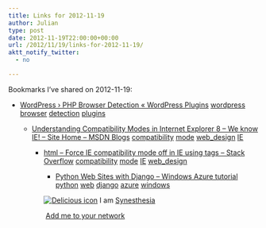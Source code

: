 ```yaml
---
title: Links for 2012-11-19
author: Julian
type: post
date: 2012-11-19T22:00:00+00:00
url: /2012/11/19/links-for-2012-11-19/
aktt_notify_twitter:
  - no

---
```

Bookmarks I&#8217;ve shared on 2012-11-19:

  * [WordPress &rsaquo; PHP Browser Detection &laquo; WordPress Plugins][1] 
    [wordpress][2] [browser][3] [detection][4] [plugins][5] </li> 
    
      * [Understanding Compatibility Modes in Internet Explorer 8 &#8211; We know IE! &#8211; Site Home &#8211; MSDN Blogs][6] 
        [compatibility][7] [mode][8] [web_design][9] [IE][10] </li> 
        
          * [html &#8211; Force IE compatibility mode off in IE using tags &#8211; Stack Overflow][11] 
            [compatibility][7] [mode][8] [IE][10] [web_design][9] </li> 
            
              * [Python Web Sites with Django &#8211; Windows Azure tutorial][12] 
                [python][13] [web][14] [django][15] [azure][16] [windows][17] </li> </ul> 
                
                <p class="deliciouslink">
                  <a href="https://del.icio.us/synesthesia" title="See all my bookmarks on del.icio.us"><img src="https://www.synesthesia.co.uk/images/deliciousicon.jpg" alt="Delicious icon" /></a>&nbsp;I am <a href="https://del.icio.us/synesthesia" title="See all my bookmarks on del.icio.us">Synesthesia</a>
                </p>
                
                <p class="deliciouslink">
                  <a href="https://del.icio.us/network?add=synesthesia" title="Add me to your del.icio.us network"><img src="https://www.synesthesia.co.uk/images/add.gif" alt="" /></a>&nbsp;<a href="https://del.icio.us/network?add=synesthesia" title="Add me to your del.icio.us network">Add me to your network</a>
                </p>

 [1]: https://wordpress.org/extend/plugins/php-browser-detection/
 [2]: https://www.delicious.com/synesthesia/wordpress
 [3]: https://www.delicious.com/synesthesia/browser
 [4]: https://www.delicious.com/synesthesia/detection
 [5]: https://www.delicious.com/synesthesia/plugins
 [6]: https://blogs.msdn.com/b/askie/archive/2009/03/23/understanding-compatibility-modes-in-internet-explorer-8.aspx
 [7]: https://www.delicious.com/synesthesia/compatibility
 [8]: https://www.delicious.com/synesthesia/mode
 [9]: https://www.delicious.com/synesthesia/web_design
 [10]: https://www.delicious.com/synesthesia/IE
 [11]: https://stackoverflow.com/questions/3449286/force-ie-compatibility-mode-off-in-ie-using-tags
 [12]: https://www.windowsazure.com/en-us/develop/python/tutorials/web-sites-with-django/
 [13]: https://www.delicious.com/synesthesia/python
 [14]: https://www.delicious.com/synesthesia/web
 [15]: https://www.delicious.com/synesthesia/django
 [16]: https://www.delicious.com/synesthesia/azure
 [17]: https://www.delicious.com/synesthesia/windows